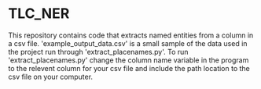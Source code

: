 # TLC_NER
This repository contains code that extracts named entities from a column in a csv file.
'example_output_data.csv' is a small sample of the data used in the project run through 'extract_placenames.py'.
To run 'extract_placenames.py' change the column name variable in the program to the relevent column for your csv file and include the path location to the csv file on your computer. 
